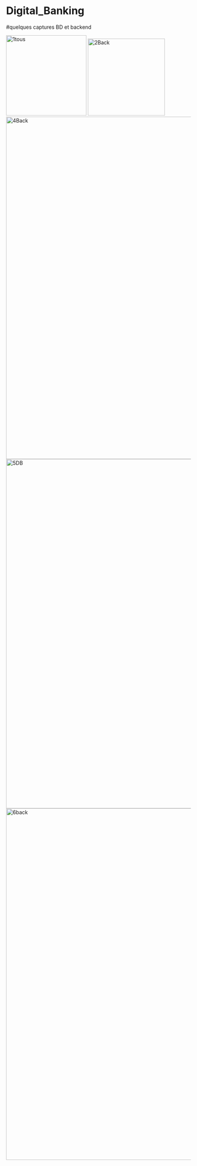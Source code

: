 # Digital_Banking
#quelques captures BD et backend 

<img width="219" alt="1tous" src="https://github.com/dohaElb/Backend_EBank/assets/106026349/e0eec0dd-5a3c-4616-88f8-1f4704b79637">
<img width="210" alt="2Back" src="https://github.com/dohaElb/Backend_EBank/assets/106026349/eef80e38-76cd-40bf-b7b5-05d394906693">
<img width="934" alt="4Back" src="https://github.com/dohaElb/Backend_EBank/assets/106026349/2a5aa3a2-5c06-43f4-aca3-eb3996d6a66c">
<img width="953" alt="5DB" src="https://github.com/dohaElb/Backend_EBank/assets/106026349/946764f6-9b0c-4bb0-8e42-cc8976f7f6c0">
<img width="959" alt="6back" src="https://github.com/dohaElb/Backend_EBank/assets/106026349/10ba4d30-ba0b-432c-aeb5-18bfb0dc4877">

